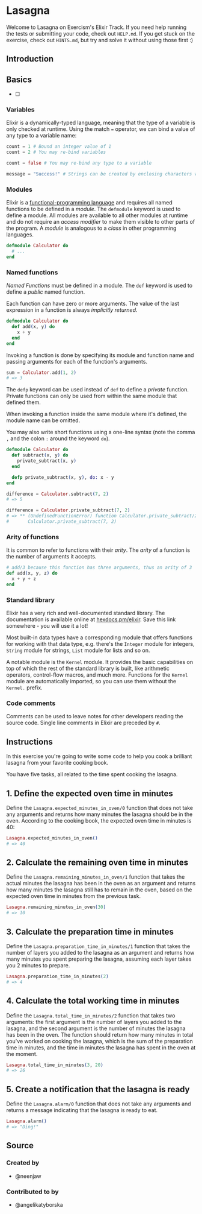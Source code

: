 # Lasagna

Welcome to Lasagna on Exercism's Elixir Track.
If you need help running the tests or submitting your code, check out `HELP.md`.
If you get stuck on the exercise, check out `HINTS.md`, but try and solve it without using those first :)

## Introduction

## Basics
  * [ ] 
### Variables

Elixir is a dynamically-typed language, meaning that the type of a variable is only checked at runtime. Using the match `=` operator, we can bind a value of any type to a variable name:

```elixir
count = 1 # Bound an integer value of 1
count = 2 # You may re-bind variables

count = false # You may re-bind any type to a variable

message = "Success!" # Strings can be created by enclosing characters within double quotes
```

### Modules

Elixir is a [functional-programming language][functional-programming] and requires all named functions to be defined in a _module_. The `defmodule` keyword is used to define a module. All modules are available to all other modules at runtime and do not require an _access modifier_ to make them visible to other parts of the program. A _module_ is analogous to a _class_ in other programming languages.

```elixir
defmodule Calculator do
  # ...
end
```

### Named functions

_Named Functions_ must be defined in a module. The `def` keyword is used to define a _public_ named function.

Each function can have zero or more arguments. The value of the last expression in a function is always _implicitly returned_.

```elixir
defmodule Calculator do
  def add(x, y) do
    x + y
  end
end
```

Invoking a function is done by specifying its module and function name and passing arguments for each of the function's arguments.

```elixir
sum = Calculator.add(1, 2)
# => 3
```

The `defp` keyword can be used instead of `def` to define a _private_ function. Private functions can only be used from within the same module that defined them.

When invoking a function inside the same module where it's defined, the module name can be omitted.

You may also write short functions using a one-line syntax (note the comma `,` and the colon `:` around the keyword `do`).

```elixir
defmodule Calculator do
  def subtract(x, y) do
    private_subtract(x, y)
  end

  defp private_subtract(x, y), do: x - y
end

difference = Calculator.subtract(7, 2)
# => 5

difference = Calculator.private_subtract(7, 2)
# => ** (UndefinedFunctionError) function Calculator.private_subtract/2 is undefined or private
#       Calculator.private_subtract(7, 2)
```

### Arity of functions

It is common to refer to functions with their _arity_. The _arity_ of a function is the number of arguments it accepts.

```elixir
# add/3 because this function has three arguments, thus an arity of 3
def add(x, y, z) do
  x + y + z
end
```

### Standard library

Elixir has a very rich and well-documented standard library. The documentation is available online at [hexdocs.pm/elixir][docs]. Save this link somewhere - you will use it a lot!

Most built-in data types have a corresponding module that offers functions for working with that data type, e.g. there's the `Integer` module for integers, `String` module for strings, `List` module for lists and so on.

A notable module is the `Kernel` module. It provides the basic capabilities on top of which the rest of the standard library is built, like arithmetic operators, control-flow macros, and much more. Functions for the `Kernel` module are automatically imported, so you can use them without the `Kernel.` prefix.

### Code comments

Comments can be used to leave notes for other developers reading the source code. Single line comments in Elixir are preceded by `#`.

[functional-programming]: https://en.wikipedia.org/wiki/Functional_programming
[docs]: https://hexdocs.pm/elixir/Kernel.html#content

## Instructions

In this exercise you're going to write some code to help you cook a brilliant lasagna from your favorite cooking book.

You have five tasks, all related to the time spent cooking the lasagna.

## 1. Define the expected oven time in minutes

Define the `Lasagna.expected_minutes_in_oven/0` function that does not take any arguments and returns how many minutes the lasagna should be in the oven. According to the cooking book, the expected oven time in minutes is 40:

```elixir
Lasagna.expected_minutes_in_oven()
# => 40
```

## 2. Calculate the remaining oven time in minutes

Define the `Lasagna.remaining_minutes_in_oven/1` function that takes the actual minutes the lasagna has been in the oven as an argument and returns how many minutes the lasagna still has to remain in the oven, based on the expected oven time in minutes from the previous task.

```elixir
Lasagna.remaining_minutes_in_oven(30)
# => 10
```

## 3. Calculate the preparation time in minutes

Define the `Lasagna.preparation_time_in_minutes/1` function that takes the number of layers you added to the lasagna as an argument and returns how many minutes you spent preparing the lasagna, assuming each layer takes you 2 minutes to prepare.

```elixir
Lasagna.preparation_time_in_minutes(2)
# => 4
```

## 4. Calculate the total working time in minutes

Define the `Lasagna.total_time_in_minutes/2` function that takes two arguments: the first argument is the number of layers you added to the lasagna, and the second argument is the number of minutes the lasagna has been in the oven. The function should return how many minutes in total you've worked on cooking the lasagna, which is the sum of the preparation time in minutes, and the time in minutes the lasagna has spent in the oven at the moment.

```elixir
Lasagna.total_time_in_minutes(3, 20)
# => 26
```

## 5. Create a notification that the lasagna is ready

Define the `Lasagna.alarm/0` function that does not take any arguments and returns a message indicating that the lasagna is ready to eat.

```elixir
Lasagna.alarm()
# => "Ding!"
```

## Source

### Created by

- @neenjaw

### Contributed to by

- @angelikatyborska
